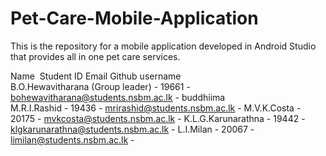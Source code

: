 # Pet-Care-Mobile-Application
This is the repository for a mobile application developed in Android Studio that provides all in one pet care services. 

Name&nbsp;                            Student ID              Email                       Github username\
B.O.Hewavitharana (Group leader)  -  19661  -  bohewavitharana@students.nsbm.ac.lk  -  buddhiima\
M.R.I.Rashid                      -  19436  -  mrirashid@students.nsbm.ac.lk        - 
M.V.K.Costa                       -  20175  -  mvkcosta@students.nsbm.ac.lk         - 
K.L.G.Karunarathna                -  19442  -  klgkarunarathna@students.nsbm.ac.lk  - 
L.I.Milan                         -  20067  -  limilan@students.nsbm.ac.lk          - 
